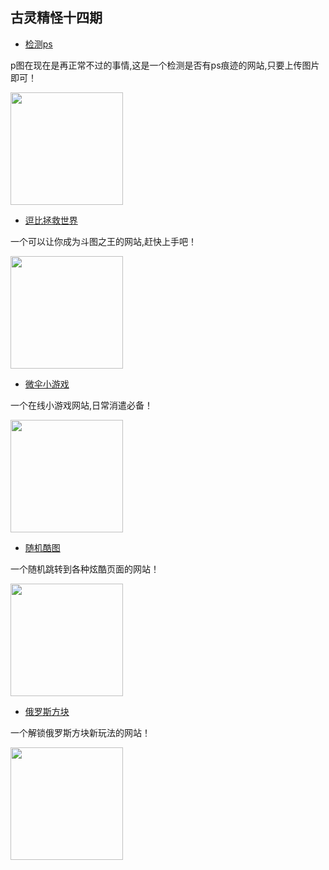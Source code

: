 <!--
 * @Author: caixin
 * @Date: 2021-09-28 13:25:51
 * @LastEditTime: 2021-09-28 13:39:52
 * @LastEditors: Please set LastEditors
 * @Description: In User Settings Edit
 * @FilePath: \docsify\docs\articles\fun\f14.md
-->
 古灵精怪十四期
---

- [检测ps](http://fotoforensics.com/)

p图在现在是再正常不过的事情,这是一个检测是否有ps痕迹的网站,只要上传图片即可！

<img width="180px" bor src="//cdn.jsdelivr.net/gh/13160692449/pics-storage/f14120210928.png">

- [逗比拯救世界](https://www.dbbqb.com/)

一个可以让你成为斗图之王的网站,赶快上手吧！

<img width="180px" bor src="//cdn.jsdelivr.net/gh/13160692449/pics-storage/f14220210928.png">

- [微伞小游戏](http://wesane.com/index.php/index/index.html)

一个在线小游戏网站,日常消遣必备！

<img width="180px" bor src="//cdn.jsdelivr.net/gh/13160692449/pics-storage/f14320210928.png">

- [随机酷图](https://sharkle.com/)

一个随机跳转到各种炫酷页面的网站！

<img width="180px" bor src="//cdn.jsdelivr.net/gh/13160692449/pics-storage/f14420210928.png">

- [俄罗斯方块](https://thezen.zone/)

一个解锁俄罗斯方块新玩法的网站！

<img width="180px" bor src="//cdn.jsdelivr.net/gh/13160692449/pics-storage/f14520210928.png">